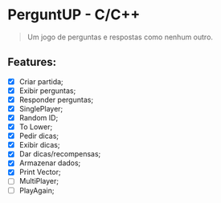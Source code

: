 # PerguntUP - C/C++
> Um jogo de perguntas e respostas como nenhum outro.


## Features:

- [x] Criar partida;
- [x] Exibir perguntas;
- [x] Responder perguntas;
- [x] SinglePlayer;
- [x] Random ID;
- [x] To Lower;
- [x] Pedir dicas;
- [x] Exibir dicas;
- [x] Dar dicas/recompensas;
- [x] Armazenar dados;
- [x] Print Vector;
- [ ] MultiPlayer;
- [ ] PlayAgain;
